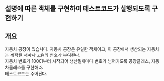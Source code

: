 설명에 따른 객체를 구현하여 테스트코드가 실행되도록 구현하기
---------------------------------------
개요
-----------
자동차 공장이 있습니다. 자동차 공장은 유일한 객체이고, 이 공장에서 생산되는 자동차는 제작될 때마다 고유의 번호가 부여된다.  
자동차 번호가 10001부터 시작되어 생산될때마다 번호가 넘어가도록 공장클래스, 자동차클래스를 구현해라.  
테스트코드는 주어진다.  